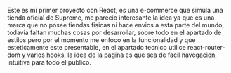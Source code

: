 Este es mi primer proyecto con React, es una e-commerce que simula una tienda oficial de Supreme, me parecio interesante la idea ya que es una marca que no posee tiendas fisicas ni hace envios a esta parte del mundo, todavia faltan muchas cosas por desarrollar, sobre todo en el apartado de estilos pero por el momento me enfoco en la funcionalidad y que esteticamente este presentable, en el apartado tecnico utilice react-router-dom y varios hooks, la idea de la pagina es que sea de facil navegacion, intuitiva para todo el publico.